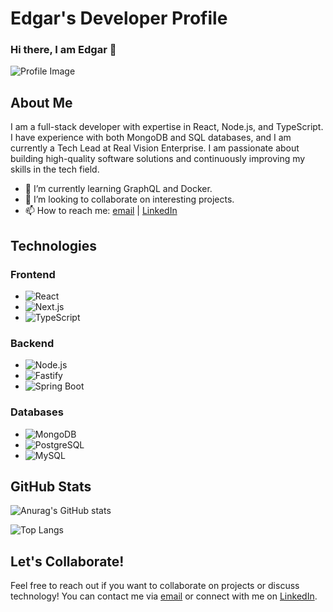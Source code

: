 # Edgar's Developer Profile

### Hi there, I am Edgar 👋

![Profile Image](https://user-images.githubusercontent.com/94972642/174076406-eb96de6d-4796-4a8c-8e8c-98dd14017c9c.jpg)

## About Me

I am a full-stack developer with expertise in React, Node.js, and TypeScript. I have experience with both MongoDB and SQL databases, and I am currently a Tech Lead at Real Vision Enterprise. I am passionate about building high-quality software solutions and continuously improving my skills in the tech field.

- 🌱 I’m currently learning GraphQL and Docker.
- 👯 I’m looking to collaborate on interesting projects.
- 📫 How to reach me: [email](mailto:your.email@example.com) | [LinkedIn](https://www.linkedin.com/in/yourprofile/)

## Technologies

### Frontend
- ![React](https://img.shields.io/badge/React-20232A?style=for-the-badge&logo=react&logoColor=61DAFB)
- ![Next.js](https://img.shields.io/badge/Next.js-000000?style=for-the-badge&logo=next.js&logoColor=white)
- ![TypeScript](https://img.shields.io/badge/TypeScript-007ACC?style=for-the-badge&logo=typescript&logoColor=white)

### Backend
- ![Node.js](https://img.shields.io/badge/Node.js-339933?style=for-the-badge&logo=node.js&logoColor=white)
- ![Fastify](https://img.shields.io/badge/Fastify-000000?style=for-the-badge&logo=fastify&logoColor=white)
- ![Spring Boot](https://img.shields.io/badge/Spring_Boot-6DB33F?style=for-the-badge&logo=spring&logoColor=white)

### Databases
- ![MongoDB](https://img.shields.io/badge/MongoDB-47A248?style=for-the-badge&logo=mongodb&logoColor=white)
- ![PostgreSQL](https://img.shields.io/badge/PostgreSQL-336791?style=for-the-badge&logo=postgresql&logoColor=white)
- ![MySQL](https://img.shields.io/badge/MySQL-4479A1?style=for-the-badge&logo=mysql&logoColor=white)

## GitHub Stats

![Anurag's GitHub stats](https://github-readme-stats.vercel.app/api?username=matosr96&show_icons=true&theme=radical)

![Top Langs](https://github-readme-stats.vercel.app/api/top-langs/?username=matosr96&layout=compact)

## Let's Collaborate!

Feel free to reach out if you want to collaborate on projects or discuss technology! You can contact me via [email](mailto:your.email@example.com) or connect with me on [LinkedIn](https://www.linkedin.com/in/yourprofile/).
